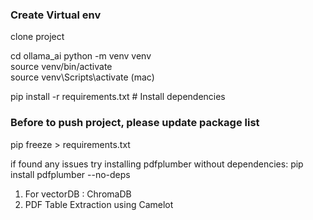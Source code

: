 ### Create Virtual env
clone project

cd ollama_ai
python -m venv venv  
source venv/bin/activate  
source venv\Scripts\activate (mac)  

pip install -r requirements.txt  # Install dependencies


### Before to push project, please update package list
pip freeze > requirements.txt

if found any issues try installing pdfplumber without dependencies: 
pip install pdfplumber --no-deps


1. For vectorDB : ChromaDB
2. PDF Table Extraction using Camelot
